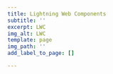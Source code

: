 ```yaml
---
title: Lightning Web Components
subtitle: ''
excerpt: LWC
img_alt: LWC
template: page
img_path: ''
add_label_to_page: []

---
```

